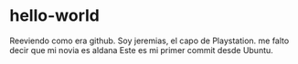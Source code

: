 # hello-world
Reeviendo como era github.
Soy jeremias, el capo de Playstation.
me falto decir que mi novia es aldana
Este es mi primer commit desde Ubuntu.
